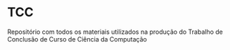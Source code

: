# TCC
Repositório com todos os materiais utilizados na produção do Trabalho de Conclusão de Curso de Ciência da Computação
